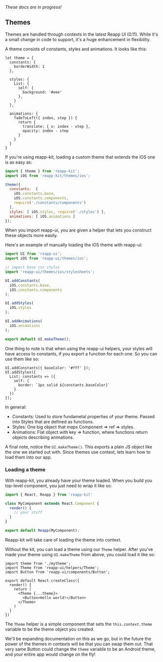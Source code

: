 *These docs are in progress!*

## Themes

Themes are handled through contexts in the latest Reapp UI (0.11). While it's a small
change in code to support, it's a huge enhancement in flexibility.

A theme consists of constants, styles and animations. It looks like this:

```
let theme = {
  constants: {
    borderWidth: 1
  },

  styles: {
    List: {
      self: {
        background: '#eee'
      },
    }
  },

  animations: {
    fadeToLeft({ index, step }) {
      return {
        translate: { x: index - step },
        opacity: index - step
      }
    }
  }
}
```

If you're using reapp-kit, loading a custom theme that extends the iOS one
is as easy as:

```js
import { theme } from 'reapp-kit';
import iOS from 'reapp-kit/themes/ios';

theme({
  constants:  [
    iOS.constants.base,
    iOS.constants.components,
    require('./constants/components')
  ],
  styles: [ iOS.styles, require('./styles') ],
  animations: [ iOS.animations ]
});
```

When you import reapp-ui, you are given a helper that lets you construct these objects
more easily.

Here's an example of manually loading the iOS theme with reapp-ui:

```js
import UI from 'reapp-ui';
import iOS from 'reapp-ui/themes/ios';

// import base css styles
import 'reapp-ui/themes/ios/stylesheets';

UI.addConstants(
  iOS.constants.base,
  iOS.constants.components
);

UI.addStyles(
  iOS.styles
);

UI.addAnimations(
  iOS.animations
);

export default UI.makeTheme();
```

One thing to note is that when using the reapp-ui helpers, your styles will have access
to constants, if you export a function for each one. So you can use them like so:

```
UI.addConstants({ baseColor: '#fff' });
UI.addStyles({
  List: constants => ({
    self: {
      border: `1px solid ${constants.baseColor}`
    }
  })
});
```

In general:

- Constants: Used to store fundametal properties of your theme. Passed into Styles that are
defined as functions.
- Styles: One big object that maps Component => ref => styles.
- Animations: Flat object with key => function, where functions return objects describing animations.

A final note, notice the `UI.makeTheme()`. This exports a plain JS object like the one we started
out with. Since themes use context, lets learn how to load them into our app.

### Loading a theme

With reapp-kit, you already have your theme loaded. When you build you top-level component,
you just need to wrap it like so:

```js
import { React, Reapp } from 'reapp-kit'

class MyComponent extends React.Component {
  render() {
    // your stuff
  }
}

export default Reapp(MyComponent);
```

Reapp-kit will take care of loading the theme into context.

Without the kit, you can load a theme using our `Theme` helper. After you've made your theme
using `UI.makeTheme` from above, you could load it like so:

```
import theme from './mytheme';
import Theme from 'reapp-ui/helpers/Theme';
import Button from 'reapp-ui/components/Button';

export default React.createClass({
  render() {
    return (
      <Theme {...theme}>
        <Button>Hello world!</Button>
      </Theme>
    )
  }
})
```

The `Theme` helper is a simple component that sets the `this.context.theme` variable
to be the theme object you created.

We'll be expanding documentation on this as we go, but in the future the power of the
themes in contexts will be that you can swap them out. That very same Button could
change the `theme` variable to be an Android theme, and your entire app would change
on the fly!